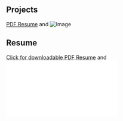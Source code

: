 ## Projects

[PDF Resume](Resume_Strug2019.pdf) and ![Image](src)


## Resume

[Click for downloadable PDF Resume](Resume_Strug2019.pdf)  and ![Image](Resume_Strug2019.pdf)


